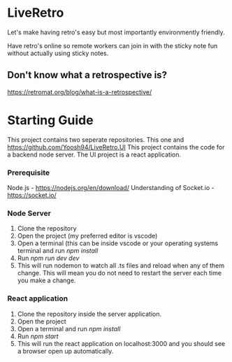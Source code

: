 # LiveRetro

Let's make having retro's easy but most importantly environmently friendly.

Have retro's online so remote workers can join in with the sticky note fun without actually using sticky notes.

## Don't know what a retrospective is? 
https://retromat.org/blog/what-is-a-retrospective/



# Starting Guide
This project contains two seperate repositories. This one and https://github.com/Yoosh94/LiveRetro.UI
This project contains the code for a backend node server. The UI project is a react application. 

### Prerequisite
Node.js - https://nodejs.org/en/download/
Understanding of Socket.io - https://socket.io/

### Node Server
1. Clone the repository
2. Open the project (my preferred editor is vscode)
3. Open a terminal (this can be inside vscode or your operating systems terminal and run _npm install_
4. Run _npm run dev dev_
5. This will run nodemon to watch all .ts files and reload when any of them change. This will mean you do not need to restart the server each time you make a change.

### React application
1. Clone the repository inside the server application.
2. Open the project
3. Open a terminal and run _npm install_
4. Run _npm start_
5. This will run  the react application on localhost:3000 and you should see a browser open up automatically.

